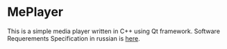# MePlayer

This is a simple media player written in C++ using Qt framework.
Software Requerements Specification in russian is [here](https://github.com/Stasko-Sergey-850504/MePlayer/tree/master/SRS_ru.md).

